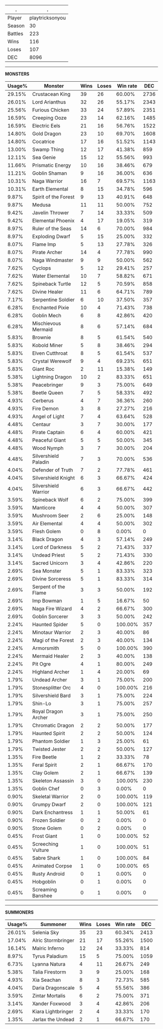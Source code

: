 .|.
|-|-
Player|playtricksonyou
Season|30
Battles|223
Wins|116
Loses|107
DEC|8096

---
**MONSTERS**

Usage%|Monster|Wins|Loses|Win rate|DEC|
-|-|-|-|-|-|
29.15%|Crustacean King|39|26|60.00%|2736|
26.01%|Lord Arianthus|32|26|55.17%|2343|
25.56%|Furious Chicken|33|24|57.89%|2351|
16.59%|Creeping Ooze|23|14|62.16%|1485|
16.59%|Electric Eels|21|16|56.76%|1522|
14.80%|Gold Dragon|23|10|69.70%|1608|
14.80%|Cocatrice|17|16|51.52%|1143|
13.00%|Swamp Thing|12|17|41.38%|859|
12.11%|Sea Genie|15|12|55.56%|993|
11.66%|Prismatic Energy|10|16|38.46%|679|
11.21%|Goblin Shaman|9|16|36.00%|636|
10.31%|Naga Warrior|16|7|69.57%|1163|
10.31%|Earth Elemental|8|15|34.78%|596|
9.87%|Spirit of the Forest|9|13|40.91%|648|
9.87%|Medusa|11|11|50.00%|752|
9.42%|Javelin Thrower|7|14|33.33%|509|
9.42%|Elemental Phoenix|4|17|19.05%|319|
8.97%|Ruler of the Seas|14|6|70.00%|984|
8.97%|Exploding Dwarf|5|15|25.00%|332|
8.07%|Flame Imp|5|13|27.78%|326|
8.07%|Pirate Archer|14|4|77.78%|990|
8.07%|Naga Windmaster|9|9|50.00%|562|
7.62%|Cyclops|5|12|29.41%|257|
7.62%|Water Elemental|10|7|58.82%|671|
7.62%|Spineback Turtle|12|5|70.59%|858|
7.62%|Divine Healer|11|6|64.71%|789|
7.17%|Serpentine Soldier|6|10|37.50%|357|
6.28%|Enchanted Pixie|10|4|71.43%|738|
6.28%|Goblin Mech|6|8|42.86%|420|
6.28%|Mischievous Mermaid|8|6|57.14%|684|
5.83%|Brownie|8|5|61.54%|540|
5.83%|Kobold Miner|5|8|38.46%|294|
5.83%|Elven Cutthroat|8|5|61.54%|537|
5.83%|Crystal Werewolf|9|4|69.23%|651|
5.83%|Giant Roc|2|11|15.38%|149|
5.38%|Lightning Dragon|10|2|83.33%|651|
5.38%|Peacebringer|9|3|75.00%|649|
5.38%|Beetle Queen|7|5|58.33%|492|
4.93%|Cerberus|4|7|36.36%|260|
4.93%|Fire Demon|3|8|27.27%|216|
4.93%|Angel of Light|7|4|63.64%|528|
4.48%|Centaur|3|7|30.00%|177|
4.48%|Pirate Captain|6|4|60.00%|421|
4.48%|Peaceful Giant|5|5|50.00%|345|
4.48%|Wood Nymph|3|7|30.00%|204|
4.48%|Silvershield Paladin|7|3|70.00%|536|
4.04%|Defender of Truth|7|2|77.78%|461|
4.04%|Silvershield Knight|6|3|66.67%|424|
4.04%|Silvershield Warrior|6|3|66.67%|442|
3.59%|Spineback Wolf|6|2|75.00%|399|
3.59%|Manticore|4|4|50.00%|307|
3.59%|Mushroom Seer|2|6|25.00%|148|
3.59%|Air Elemental|4|4|50.00%|302|
3.59%|Flesh Golem|0|8|0.00%|0|
3.14%|Black Dragon|4|3|57.14%|249|
3.14%|Lord of Darkness|5|2|71.43%|337|
3.14%|Undead Priest|5|2|71.43%|330|
3.14%|Sacred Unicorn|3|4|42.86%|220|
2.69%|Sea Monster|5|1|83.33%|323|
2.69%|Divine Sorceress|5|1|83.33%|314|
2.69%|Serpent of the Flame|3|3|50.00%|192|
2.69%|Imp Bowman|1|5|16.67%|50|
2.69%|Naga Fire Wizard|4|2|66.67%|300|
2.69%|Goblin Sorcerer|3|3|50.00%|242|
2.24%|Haunted Spider|5|0|100.00%|357|
2.24%|Minotaur Warrior|2|3|40.00%|86|
2.24%|Magi of the Forest|2|3|40.00%|134|
2.24%|Armorsmith|5|0|100.00%|390|
2.24%|Mermaid Healer|2|3|40.00%|138|
2.24%|Pit Ogre|4|1|80.00%|249|
2.24%|Highland Archer|1|4|20.00%|69|
1.79%|Undead Archer|3|1|75.00%|200|
1.79%|Stonesplitter Orc|4|0|100.00%|216|
1.79%|Silvershield Bard|3|1|75.00%|224|
1.79%|Shin-Lo|3|1|75.00%|257|
1.79%|Royal Dragon Archer|3|1|75.00%|250|
1.79%|Chromatic Dragon|2|2|50.00%|177|
1.79%|Haunted Spirit|2|2|50.00%|124|
1.79%|Phantom Soldier|1|3|25.00%|61|
1.79%|Twisted Jester|2|2|50.00%|127|
1.35%|Fire Beetle|1|2|33.33%|78|
1.35%|Feral Spirit|2|1|66.67%|170|
1.35%|Clay Golem|2|1|66.67%|139|
1.35%|Skeleton Assassin|3|0|100.00%|230|
1.35%|Goblin Chef|0|3|0.00%|0|
0.90%|Skeletal Warrior|2|0|100.00%|119|
0.90%|Grumpy Dwarf|2|0|100.00%|121|
0.90%|Dark Enchantress|1|1|50.00%|61|
0.90%|Frozen Soldier|0|2|0.00%|0|
0.90%|Stone Golem|0|2|0.00%|0|
0.45%|Frost Giant|1|0|100.00%|52|
0.45%|Screeching Vulture|1|0|100.00%|51|
0.45%|Sabre Shark|1|0|100.00%|84|
0.45%|Animated Corpse|1|0|100.00%|65|
0.45%|Rusty Android|0|1|0.00%|0|
0.45%|Hobgoblin|0|1|0.00%|0|
0.45%|Screaming Banshee|0|1|0.00%|0|

---
**SUMMONERS**

Usage%|Summoner|Wins|Loses|Win rate|DEC|
-|-|-|-|-|-|
26.01%|Selenia Sky|35|23|60.34%|2413|
17.04%|Alric Stormbringer|21|17|55.26%|1500|
16.14%|Malric Inferno|12|24|33.33%|814|
8.97%|Tyrus Paladium|15|5|75.00%|1059|
6.73%|Lyanna Natura|4|11|26.67%|249|
5.38%|Talia Firestorm|3|9|25.00%|168|
4.93%|Xia Seachan|8|3|72.73%|585|
4.04%|Daria Dragonscale|5|4|55.56%|386|
3.59%|Zintar Mortalis|6|2|75.00%|371|
3.14%|Xander Foxwood|3|4|42.86%|206|
2.69%|Kiara Lightbringer|2|4|33.33%|170|
1.35%|Jarlax the Undead|2|1|66.67%|170|
